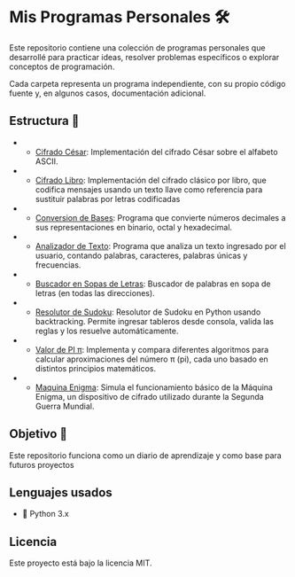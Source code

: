 # Mis Programas Personales 🛠️

Este repositorio contiene una colección de programas personales que desarrollé para practicar ideas, resolver problemas específicos o explorar conceptos de programación.

Cada carpeta representa un programa independiente, con su propio código fuente y, en algunos casos, documentación adicional.

## Estructura 📁

- - [Cifrado César](cifrado_cesar/cifrado.py): Implementación del cifrado César sobre el alfabeto ASCII.
- - [Cifrado Libro](cifrado_libro/cifrado_libro.py): Implementación del cifrado clásico por libro, que codifica mensajes usando un texto llave como referencia para sustituir palabras por letras codificadas
- - [Conversion de Bases](conversion-bases/conversion-bases.py): Programa que convierte números decimales a sus representaciones en binario, octal y hexadecimal.
- - [Analizador de Texto](analizador-texto-basico/analizador-texto.py): Programa que analiza un texto ingresado por el usuario, contando palabras, caracteres, palabras únicas y frecuencias.
- - [Buscador en Sopas de Letras](buscador-sopa-letras/buscador-sopa-letras.py): Buscador de palabras en sopa de letras (en todas las direcciones).
- - [Resolutor de Sudoku](resolutor-sudoku/resolutor-sudoku.py): Resolutor de Sudoku en Python usando backtracking. Permite ingresar tableros desde consola, valida las reglas y los resuelve automáticamente.
- - [Valor de PI π](valor_pi/valor_pi.py): Implementa y compara diferentes algoritmos para calcular aproximaciones del número π (pi), cada uno basado en distintos principios matemáticos.
- - [Maquina Enigma](maquina_enigma/maquina_enigma.py): Simula el funcionamiento básico de la Máquina Enigma, un dispositivo de cifrado utilizado durante la Segunda Guerra Mundial.

## Objetivo 🎯

Este repositorio funciona como un diario de aprendizaje y como base para futuros proyectos

## Lenguajes usados

- 🐍 Python 3.x

## Licencia

Este proyecto está bajo la licencia MIT.

